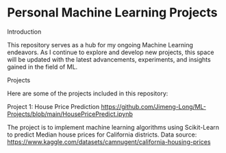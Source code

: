 # Personal Machine Learning Projects
Introduction

This repository serves as a hub for my ongoing Machine Learning endeavors. As I continue to explore and develop new projects, this space will be updated with the latest advancements, experiments, and insights gained in the field of ML.

Projects

Here are some of the projects included in this repository:

Project 1: House Price Prediction 
https://github.com/Jimeng-Long/ML-Projects/blob/main/HousePricePredict.ipynb

The project is to implement machine learning algorithms using Scikit-Learn to predict Median house prices for California districts.
Data source: https://www.kaggle.com/datasets/camnugent/california-housing-prices

